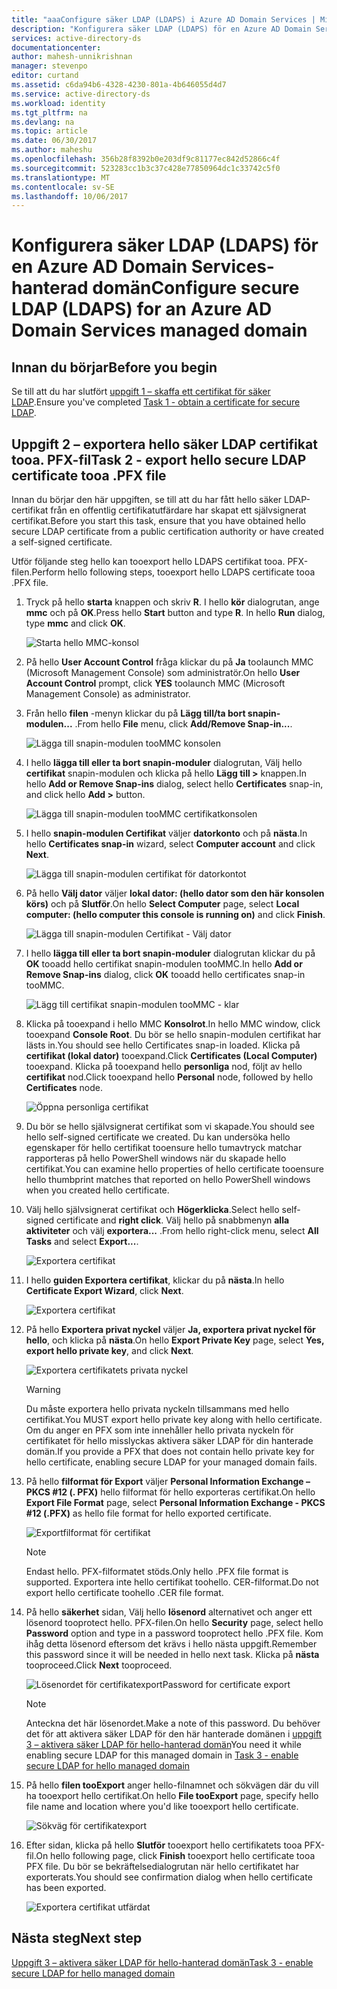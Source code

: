 ```yaml
---
title: "aaaConfigure säker LDAP (LDAPS) i Azure AD Domain Services | Microsoft Docs"
description: "Konfigurera säker LDAP (LDAPS) för en Azure AD Domain Services-hanterad domän"
services: active-directory-ds
documentationcenter: 
author: mahesh-unnikrishnan
manager: stevenpo
editor: curtand
ms.assetid: c6da94b6-4328-4230-801a-4b646055d4d7
ms.service: active-directory-ds
ms.workload: identity
ms.tgt_pltfrm: na
ms.devlang: na
ms.topic: article
ms.date: 06/30/2017
ms.author: maheshu
ms.openlocfilehash: 356b28f8392b0e203df9c81177ec842d52866c4f
ms.sourcegitcommit: 523283cc1b3c37c428e77850964dc1c33742c5f0
ms.translationtype: MT
ms.contentlocale: sv-SE
ms.lasthandoff: 10/06/2017
---
```

# <a name="configure-secure-ldap-ldaps-for-an-azure-ad-domain-services-managed-domain"></a><span data-ttu-id="fcfa8-103">Konfigurera säker LDAP (LDAPS) för en Azure AD Domain Services-hanterad domän</span><span class="sxs-lookup"><span data-stu-id="fcfa8-103">Configure secure LDAP (LDAPS) for an Azure AD Domain Services managed domain</span></span>

## <a name="before-you-begin"></a><span data-ttu-id="fcfa8-104">Innan du börjar</span><span class="sxs-lookup"><span data-stu-id="fcfa8-104">Before you begin</span></span>
<span data-ttu-id="fcfa8-105">Se till att du har slutfört [uppgift 1 – skaffa ett certifikat för säker LDAP](active-directory-ds-admin-guide-configure-secure-ldap.md).</span><span class="sxs-lookup"><span data-stu-id="fcfa8-105">Ensure you've completed [Task 1 - obtain a certificate for secure LDAP](active-directory-ds-admin-guide-configure-secure-ldap.md).</span></span>


## <a name="task-2---export-hello-secure-ldap-certificate-tooa-pfx-file"></a><span data-ttu-id="fcfa8-106">Uppgift 2 – exportera hello säker LDAP certifikat tooa. PFX-fil</span><span class="sxs-lookup"><span data-stu-id="fcfa8-106">Task 2 - export hello secure LDAP certificate tooa .PFX file</span></span>
<span data-ttu-id="fcfa8-107">Innan du börjar den här uppgiften, se till att du har fått hello säker LDAP-certifikat från en offentlig certifikatutfärdare har skapat ett självsignerat certifikat.</span><span class="sxs-lookup"><span data-stu-id="fcfa8-107">Before you start this task, ensure that you have obtained hello secure LDAP certificate from a public certification authority or have created a self-signed certificate.</span></span>

<span data-ttu-id="fcfa8-108">Utför följande steg hello kan tooexport hello LDAPS certifikat tooa. PFX-filen.</span><span class="sxs-lookup"><span data-stu-id="fcfa8-108">Perform hello following steps, tooexport hello LDAPS certificate tooa .PFX file.</span></span>

1. <span data-ttu-id="fcfa8-109">Tryck på hello **starta** knappen och skriv **R**. I hello **kör** dialogrutan, ange **mmc** och på **OK**.</span><span class="sxs-lookup"><span data-stu-id="fcfa8-109">Press hello **Start** button and type **R**. In hello **Run** dialog, type **mmc** and click **OK**.</span></span>

    ![Starta hello MMC-konsol](./media/active-directory-domain-services-admin-guide/secure-ldap-start-run.png)
2. <span data-ttu-id="fcfa8-111">På hello **User Account Control** fråga klickar du på **Ja** toolaunch MMC (Microsoft Management Console) som administratör.</span><span class="sxs-lookup"><span data-stu-id="fcfa8-111">On hello **User Account Control** prompt, click **YES** toolaunch MMC (Microsoft Management Console) as administrator.</span></span>
3. <span data-ttu-id="fcfa8-112">Från hello **filen** -menyn klickar du på **Lägg till/ta bort snapin-modulen...** .</span><span class="sxs-lookup"><span data-stu-id="fcfa8-112">From hello **File** menu, click **Add/Remove Snap-in...**.</span></span>

    ![Lägga till snapin-modulen tooMMC konsolen](./media/active-directory-domain-services-admin-guide/secure-ldap-add-snapin.png)
4. <span data-ttu-id="fcfa8-114">I hello **lägga till eller ta bort snapin-moduler** dialogrutan, Välj hello **certifikat** snapin-modulen och klicka på hello **Lägg till >** knappen.</span><span class="sxs-lookup"><span data-stu-id="fcfa8-114">In hello **Add or Remove Snap-ins** dialog, select hello **Certificates** snap-in, and click hello **Add >** button.</span></span>

    ![Lägga till snapin-modulen tooMMC certifikatkonsolen](./media/active-directory-domain-services-admin-guide/secure-ldap-add-certificates-snapin.png)
5. <span data-ttu-id="fcfa8-116">I hello **snapin-modulen Certifikat** väljer **datorkonto** och på **nästa**.</span><span class="sxs-lookup"><span data-stu-id="fcfa8-116">In hello **Certificates snap-in** wizard, select **Computer account** and click **Next**.</span></span>

    ![Lägga till snapin-modulen certifikat för datorkontot](./media/active-directory-domain-services-admin-guide/secure-ldap-add-certificates-computer-account.png)
6. <span data-ttu-id="fcfa8-118">På hello **Välj dator** väljer **lokal dator: (hello dator som den här konsolen körs)** och på **Slutför**.</span><span class="sxs-lookup"><span data-stu-id="fcfa8-118">On hello **Select Computer** page, select **Local computer: (hello computer this console is running on)** and click **Finish**.</span></span>

    ![Lägga till snapin-modulen Certifikat - Välj dator](./media/active-directory-domain-services-admin-guide/secure-ldap-add-certificates-local-computer.png)
7. <span data-ttu-id="fcfa8-120">I hello **lägga till eller ta bort snapin-moduler** dialogrutan klickar du på **OK** tooadd hello certifikat snapin-modulen tooMMC.</span><span class="sxs-lookup"><span data-stu-id="fcfa8-120">In hello **Add or Remove Snap-ins** dialog, click **OK** tooadd hello certificates snap-in tooMMC.</span></span>

    ![Lägg till certifikat snapin-modulen tooMMC - klar](./media/active-directory-domain-services-admin-guide/secure-ldap-add-certificates-snapin-done.png)
8. <span data-ttu-id="fcfa8-122">Klicka på tooexpand i hello MMC **Konsolrot**.</span><span class="sxs-lookup"><span data-stu-id="fcfa8-122">In hello MMC window, click tooexpand **Console Root**.</span></span> <span data-ttu-id="fcfa8-123">Du bör se hello snapin-modulen certifikat har lästs in.</span><span class="sxs-lookup"><span data-stu-id="fcfa8-123">You should see hello Certificates snap-in loaded.</span></span> <span data-ttu-id="fcfa8-124">Klicka på **certifikat (lokal dator)** tooexpand.</span><span class="sxs-lookup"><span data-stu-id="fcfa8-124">Click **Certificates (Local Computer)** tooexpand.</span></span> <span data-ttu-id="fcfa8-125">Klicka på tooexpand hello **personliga** nod, följt av hello **certifikat** nod.</span><span class="sxs-lookup"><span data-stu-id="fcfa8-125">Click tooexpand hello **Personal** node, followed by hello **Certificates** node.</span></span>

    ![Öppna personliga certifikat](./media/active-directory-domain-services-admin-guide/secure-ldap-open-personal-store.png)
9. <span data-ttu-id="fcfa8-127">Du bör se hello självsignerat certifikat som vi skapade.</span><span class="sxs-lookup"><span data-stu-id="fcfa8-127">You should see hello self-signed certificate we created.</span></span> <span data-ttu-id="fcfa8-128">Du kan undersöka hello egenskaper för hello certifikat tooensure hello tumavtryck matchar rapporteras på hello PowerShell windows när du skapade hello certifikat.</span><span class="sxs-lookup"><span data-stu-id="fcfa8-128">You can examine hello properties of hello certificate tooensure hello thumbprint matches that reported on hello PowerShell windows when you created hello certificate.</span></span>
10. <span data-ttu-id="fcfa8-129">Välj hello självsignerat certifikat och **Högerklicka**.</span><span class="sxs-lookup"><span data-stu-id="fcfa8-129">Select hello self-signed certificate and **right click**.</span></span> <span data-ttu-id="fcfa8-130">Välj hello på snabbmenyn **alla aktiviteter** och välj **exportera...** .</span><span class="sxs-lookup"><span data-stu-id="fcfa8-130">From hello right-click menu, select **All Tasks** and select **Export...**.</span></span>

    ![Exportera certifikat](./media/active-directory-domain-services-admin-guide/secure-ldap-export-cert.png)
11. <span data-ttu-id="fcfa8-132">I hello **guiden Exportera certifikat**, klickar du på **nästa**.</span><span class="sxs-lookup"><span data-stu-id="fcfa8-132">In hello **Certificate Export Wizard**, click **Next**.</span></span>

    ![Exportera certifikat](./media/active-directory-domain-services-admin-guide/secure-ldap-export-cert-wizard.png)
12. <span data-ttu-id="fcfa8-134">På hello **Exportera privat nyckel** väljer **Ja, exportera privat nyckel för hello**, och klicka på **nästa**.</span><span class="sxs-lookup"><span data-stu-id="fcfa8-134">On hello **Export Private Key** page, select **Yes, export hello private key**, and click **Next**.</span></span>

    ![Exportera certifikatets privata nyckel](./media/active-directory-domain-services-admin-guide/secure-ldap-export-private-key.png)

    > [!WARNING]
    > <span data-ttu-id="fcfa8-136">Du måste exportera hello privata nyckeln tillsammans med hello certifikat.</span><span class="sxs-lookup"><span data-stu-id="fcfa8-136">You MUST export hello private key along with hello certificate.</span></span> <span data-ttu-id="fcfa8-137">Om du anger en PFX som inte innehåller hello privata nyckeln för certifikatet för hello misslyckas aktivera säker LDAP för din hanterade domän.</span><span class="sxs-lookup"><span data-stu-id="fcfa8-137">If you provide a PFX that does not contain hello private key for hello certificate, enabling secure LDAP for your managed domain fails.</span></span>
    >
    >
13. <span data-ttu-id="fcfa8-138">På hello **filformat för Export** väljer **Personal Information Exchange – PKCS #12 (. PFX)** hello filformat för hello exporteras certifikat.</span><span class="sxs-lookup"><span data-stu-id="fcfa8-138">On hello **Export File Format** page, select **Personal Information Exchange - PKCS #12 (.PFX)** as hello file format for hello exported certificate.</span></span>

    ![Exportfilformat för certifikat](./media/active-directory-domain-services-admin-guide/secure-ldap-export-to-pfx.png)

    > [!NOTE]
    > <span data-ttu-id="fcfa8-140">Endast hello. PFX-filformatet stöds.</span><span class="sxs-lookup"><span data-stu-id="fcfa8-140">Only hello .PFX file format is supported.</span></span> <span data-ttu-id="fcfa8-141">Exportera inte hello certifikat toohello. CER-filformat.</span><span class="sxs-lookup"><span data-stu-id="fcfa8-141">Do not export hello certificate toohello .CER file format.</span></span>
    >
    >
14. <span data-ttu-id="fcfa8-142">På hello **säkerhet** sidan, Välj hello **lösenord** alternativet och anger ett lösenord tooprotect hello. PFX-filen.</span><span class="sxs-lookup"><span data-stu-id="fcfa8-142">On hello **Security** page, select hello **Password** option and type in a password tooprotect hello .PFX file.</span></span> <span data-ttu-id="fcfa8-143">Kom ihåg detta lösenord eftersom det krävs i hello nästa uppgift.</span><span class="sxs-lookup"><span data-stu-id="fcfa8-143">Remember this password since it will be needed in hello next task.</span></span> <span data-ttu-id="fcfa8-144">Klicka på **nästa** tooproceed.</span><span class="sxs-lookup"><span data-stu-id="fcfa8-144">Click **Next** tooproceed.</span></span>

    ![<span data-ttu-id="fcfa8-145">Lösenordet för certifikatexport</span><span class="sxs-lookup"><span data-stu-id="fcfa8-145">Password for certificate export</span></span> ](./media/active-directory-domain-services-admin-guide/secure-ldap-export-select-password.png)

    > [!NOTE]
    > <span data-ttu-id="fcfa8-146">Anteckna det här lösenordet.</span><span class="sxs-lookup"><span data-stu-id="fcfa8-146">Make a note of this password.</span></span> <span data-ttu-id="fcfa8-147">Du behöver det för att aktivera säker LDAP för den här hanterade domänen i [uppgift 3 – aktivera säker LDAP för hello-hanterad domän](active-directory-ds-admin-guide-configure-secure-ldap-enable-ldaps.md)</span><span class="sxs-lookup"><span data-stu-id="fcfa8-147">You need it while enabling secure LDAP for this managed domain in [Task 3 - enable secure LDAP for hello managed domain](active-directory-ds-admin-guide-configure-secure-ldap-enable-ldaps.md)</span></span>
    >
    >
15. <span data-ttu-id="fcfa8-148">På hello **filen tooExport** anger hello-filnamnet och sökvägen där du vill ha tooexport hello certifikat.</span><span class="sxs-lookup"><span data-stu-id="fcfa8-148">On hello **File tooExport** page, specify hello file name and location where you'd like tooexport hello certificate.</span></span>

    ![Sökväg för certifikatexport](./media/active-directory-domain-services-admin-guide/secure-ldap-export-select-path.png)
16. <span data-ttu-id="fcfa8-150">Efter sidan, klicka på hello **Slutför** tooexport hello certifikatets tooa PFX-fil.</span><span class="sxs-lookup"><span data-stu-id="fcfa8-150">On hello following page, click **Finish** tooexport hello certificate tooa PFX file.</span></span> <span data-ttu-id="fcfa8-151">Du bör se bekräftelsedialogrutan när hello certifikatet har exporterats.</span><span class="sxs-lookup"><span data-stu-id="fcfa8-151">You should see confirmation dialog when hello certificate has been exported.</span></span>

    ![Exportera certifikat utfärdat](./media/active-directory-domain-services-admin-guide/secure-ldap-exported-as-pfx.png)


## <a name="next-step"></a><span data-ttu-id="fcfa8-153">Nästa steg</span><span class="sxs-lookup"><span data-stu-id="fcfa8-153">Next step</span></span>
[<span data-ttu-id="fcfa8-154">Uppgift 3 – aktivera säker LDAP för hello-hanterad domän</span><span class="sxs-lookup"><span data-stu-id="fcfa8-154">Task 3 - enable secure LDAP for hello managed domain</span></span>](active-directory-ds-admin-guide-configure-secure-ldap-enable-ldaps.md)
